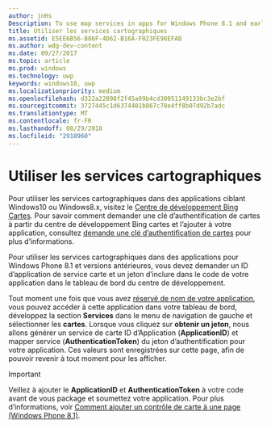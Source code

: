 ```yaml
---
author: jnHs
Description: To use map services in apps for Windows Phone 8.1 and earlier, you need a map service application ID and a token to include in your app's code. You can get this token in the Dev Center dashboard.
title: Utiliser les services cartographiques
ms.assetid: E5EE6B56-B86F-4D62-B16A-F023FE98EFAB
ms.author: wdg-dev-content
ms.date: 09/27/2017
ms.topic: article
ms.prod: windows
ms.technology: uwp
keywords: windows10, uwp
ms.localizationpriority: medium
ms.openlocfilehash: d322a22898f2f45a89b4cd30051149133bc3e2bf
ms.sourcegitcommit: 3727445c1d6374401b867c78e4ff8b07d92b7adc
ms.translationtype: MT
ms.contentlocale: fr-FR
ms.lasthandoff: 08/29/2018
ms.locfileid: "2918960"
---
```

# <a name="use-map-services"></a>Utiliser les services cartographiques

Pour utiliser les services cartographiques dans des applications ciblant Windows10 ou Windows8.x, visitez le [Centre de développement Bing Cartes](http://go.microsoft.com/fwlink/p/?LinkId=614880). Pour savoir comment demander une clé d’authentification de cartes à partir du centre de développement Bing cartes et l’ajouter à votre application, consultez [demande une clé d’authentification de cartes](../maps-and-location/authentication-key.md) pour plus d’informations. 

Pour utiliser les services cartographiques dans des applications pour Windows Phone 8.1 et versions antérieures, vous devez demander un ID d’application de service carte et un jeton d’inclure dans le code de votre application dans le tableau de bord du centre de développement.

Tout moment une fois que vous avez [réservé de nom de votre application](create-your-app-by-reserving-a-name.md), vous pouvez accéder à cette application dans votre tableau de bord, développez la section **Services** dans le menu de navigation de gauche et sélectionner les **cartes**. Lorsque vous cliquez sur **obtenir un jeton**, nous allons générer un service de carte ID d’Application (**ApplicationID**) et mapper service (**AuthenticationToken**) du jeton d’authentification pour votre application. Ces valeurs sont enregistrées sur cette page, afin de pouvoir revenir à tout moment pour les afficher.

> [!IMPORTANT]
> Veillez à ajouter le **ApplicationID** et **AuthenticationToken** à votre code avant de vous package et soumettez votre application. Pour plus d’informations, voir [Comment ajouter un contrôle de carte à une page (Windows Phone 8.1)](http://go.microsoft.com/fwlink/p/?LinkId=614882).

 

 




